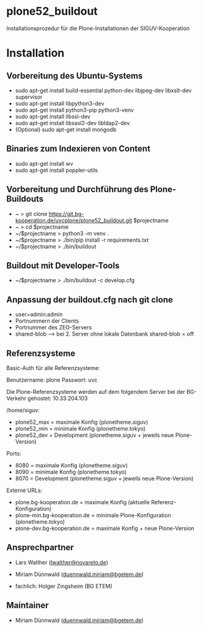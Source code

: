 # plone52_buildout

Installationsprozedur für die Plone-Installationen der SIGUV-Kooperation

Installation
============

Vorbereitung des Ubuntu-Systems
-------------------------------

* sudo apt-get install build-essential python-dev libjpeg-dev libxslt-dev supervisor
* sudo apt-get install libpython3-dev
* sudo apt-get install python3-pip python3-venv
* sudo apt-get install libssl-dev
* sudo apt-get install libsasl2-dev libldap2-dev
* (Optional) sudo apt-get install mongodb

Binaries zum Indexieren von Content
-----------------------------------

* sudo apt-get install wv
* sudo apt-get install poppler-utils

Vorbereitung und Durchführung des Plone-Buildouts
-------------------------------------------------

* ~ > git clone https://git.bg-kooperation.de/uvcplone/plone52_buildout.git $projectname
* ~ > cd $projectname
* ~/$projectname > python3 -m venv .
* ~/$projectname > ./bin/pip install -r requirements.txt
* ~/$projectname > ./bin/buildout

Buildout mit Developer-Tools
----------------------------
* ~/$projectname > ./bin/buildout -c develop.cfg

Anpassung der buildout.cfg nach git clone
-----------------------------------------

* user=admin:admin
* Portnummern der Clients
* Portnummer des ZEO-Servers
* shared-blob --> bei 2. Server ohne lokale Datenbank shared-blob = off

Referenzsysteme
---------------

Basic-Auth für alle Referenzsysteme:

Benutzername: plone
Passwort: uvc

Die Plone-Referenzsysteme werden auf dem folgendem Server bei der BG-Verkehr gehostet: 10.33.204.103

/home/siguv:

* plone52_max = maximale Konfig (plonetheme.siguv)
* plone52_min = minimale Konfig (plonetheme.tokyo)
* plone52_dev = Development (plonetheme.siguv + jeweils neue Plone-Version)

Ports:

* 8080 = maximale Konfig (plonetheme.siguv)
* 8090 = minimale Konfig (plonetheme.tokyo)
* 8070 = Development (plonetheme.siguv + jeweils neue Plone-Version) 

Externe URLs:

* plone.bg-kooperation.de = maximale Konfig (aktuelle Referenz-Konfiguration)
* plone-min.bg-kooperation.de = minimale Plone-Konfiguration (plonetheme.tokyo)
* plone-dev.bg-kooperation.de = maximale Konfig + neue Plone-Version

Ansprechpartner
---------------
- Lars Walther (lwalther@novareto.de)
- Miriam Dünnwald (duennwald.miriam@bgetem.de)

- fachlich: Holger Zingsheim (BG ETEM)

Maintainer
----------

- Miriam Dünnwald (duennwald.miriam@bgetem.de)
